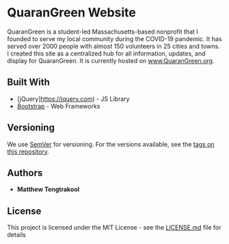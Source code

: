 # QuaranGreen Website

QuaranGreen is a student-led Massachusetts-based nonprofit that I founded to serve my local community during the COVID-19 pandemic.  It has served over 2000 people with almost 150 volunteers in 25 cities and towns. I created this site as a centralized hub for all information, updates, and display for QuaranGreen.  It is currently hosted on www.QuaranGreen.org.

## Built With

* [jQuery]https://jquery.com) - JS Library 
* [Bootstrap](https://getbootstrap.com) - Web Frameworks

## Versioning

We use [SemVer](http://semver.org/) for versioning. For the versions available, see the [tags on this repository](https://github.com/your/project/tags). 

## Authors

* **Matthew Tengtrakool** 

## License

This project is licensed under the MIT License - see the [LICENSE.md](LICENSE.md) file for details

